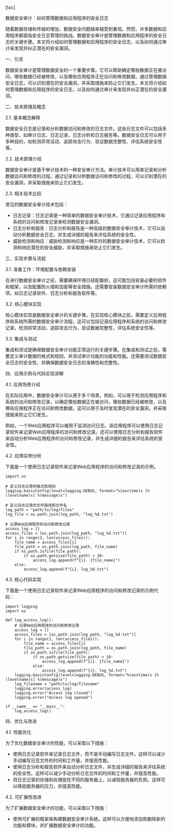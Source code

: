 
[toc]                    
                
                
数据安全审计：如何管理数据和应用程序的安全日志

随着数据存储和传输的增加，数据安全问题越来越受到重视。然而，许多数据和应用程序都面临安全日志管理的挑战。数据安全审计是管理数据和应用程序的安全日志的关键步骤。本文将介绍如何管理数据和应用程序的安全日志，以及如何通过审计来发现并纠正潜在的安全漏洞。

一、引言

数据安全审计是管理数据安全的一个重要步骤。它可以帮助确定哪些数据正在被访问，哪些数据已经被修改，以及哪些应用程序正在访问和修改数据。通过管理数据安全日志，可以识别潜在的安全漏洞，并采取措施来防止它们发生。本文将介绍如何管理数据和应用程序的安全日志，以及如何通过审计来发现并纠正潜在的安全漏洞。

二、技术原理及概念

2.1. 基本概念解释

数据安全日志是记录和分析数据访问和修改的日志文件。这些日志文件可以包括多种类型，如审计日志、日志记录、日志分析和日志报告等。数据安全日志可以用于多种目的，如检测异常活动、追踪攻击行为、验证数据完整性、评估系统安全性等。

2.2. 技术原理介绍

数据安全审计是基于审计技术的一种安全审计方法。审计技术可以用来记录和分析数据访问和修改的过程。通过记录和分析数据访问和修改的过程，可以识别潜在的安全漏洞，并采取措施来防止它们发生。

2.3. 相关技术比较

常见的数据安全审计技术包括：

- 日志记录：日志记录是一种简单的数据安全审计技术，它通过记录应用程序和系统的访问和修改记录来检测数据安全漏洞。
- 日志分析和报告：日志分析和报告是一种高级的数据安全审计技术，它可以自动分析数据安全日志，并生成详细的报告来评估系统的安全性。
- 威胁检测和响应：威胁检测和响应是一种实时的数据安全审计技术，它可以检测和响应潜在的安全威胁，并采取措施来防止它们发生。

三、实现步骤与流程

3.1. 准备工作：环境配置与依赖安装

在进行数据安全审计之前，需要确保环境已经配置好。这可能包括安装必要的软件和框架，以及配置防火墙和加密等安全措施。还需要安装数据安全审计所需的依赖项，如日志记录软件、日志分析和报告软件等。

3.2. 核心模块实现

核心模块实现是数据安全审计的关键步骤。在实现核心模块之前，需要定义应用程序和系统所需的数据安全审计流程。这可以包括记录应用程序和系统的访问和修改记录，检测异常活动，追踪攻击行为，验证数据完整性，评估系统安全性等。

3.3. 集成与测试

集成和测试是确保数据安全审计功能正常运行的关键步骤。在集成和测试之前，需要定义审计数据的格式和规则，并测试审计功能的功能和性能。还需要测试数据安全日志的安全性，并确保数据安全日志的准确性和完整性。

四、应用示例与代码实现讲解

4.1. 应用场景介绍

在实际应用中，数据安全审计可以用于多个场景。例如，可以用于检测应用程序和系统的访问和修改记录，以确定哪些数据正在被访问，哪些数据已经被修改，以及哪些应用程序正在访问和修改数据。这可以用于及时发现潜在的安全漏洞，并采取措施来防止它们发生。

例如，一个Web应用程序可以被用于监测访问日志。该应用程序可以使用日志记录软件来记录Web应用程序的访问和修改记录。还可以使用日志分析和报告软件来自动分析Web应用程序的访问和修改记录，并生成详细的报告来评估系统的安全性。

4.2. 应用实例分析

下面是一个使用日志记录软件来记录Web应用程序的访问和修改记录的示例。

```
import os

# 定义日志记录的格式和规则
logging.basicConfig(level=logging.DEBUG, format="%(asctime)s [%(levelname)s] %(message)s")

# 定义日志记录的文件路径和文件名
log_path = "path/to/log/files"
log_file = os.path.join(log_path, "log_%d.txt")

# 记录Web应用程序的访问和修改记录
access_log = []
access_files = [os.path.join(log_path, "log_%d.txt")]
for i in range(1, len(access_files)):
    file_name = access_files[i]
    file_path = os.path.join(log_path, file_name)
    if os.path.isfile(file_path):
        if os.path.getsize(file_path) > 10:
            access_log.append(f"{i}. {file_name}")
    else:
        access_log.append(f"{i}. log_%d.txt")
```

4.3. 核心代码实现

下面是一个使用日志记录软件来记录Web应用程序的访问和修改记录的示例代码：

```
import logging
import os

def log_access_log():
    # 记录Web应用程序的访问和修改记录
    access_log = []
    access_files = [os.path.join(log_path, "log_%d.txt")]
    for i in range(1, len(access_files)):
        file_name = access_files[i]
        file_path = os.path.join(log_path, file_name)
        if os.path.isfile(file_path):
            if os.path.getsize(file_path) > 10:
                access_log.append(f"{i}. {file_name}")
            else:
                access_log.append(f"{i}. log_%d.txt")
    logging.basicConfig(level=logging.DEBUG, format="%(asctime)s [%(levelname)s] %(message)s")
    log_filename = "path/to/log/filename"
    logging.error(access_log)
    logging.error("Access log closed")
    logging.error("Access log opened")

if __name__ == "__main__":
    log_access_log()
```

四、优化与改进

4.1. 性能优化

为了优化数据安全审计的性能，可以采取以下措施：

- 使用日志记录软件来记录日志文件，而不是手动编写日志文件。这样可以减少手动编写日志文件的时间和工作量，并提高性能。
- 使用日志分析和报告软件来自动分析日志文件，并生成详细的报告来评估系统的安全性。这样可以减少手动分析日志文件的时间和工作量，并提高性能。
- 将日志记录的存储和处理放在不同的服务器上，以减轻服务器的负担。这样可以降低服务器的压力，并提高性能。

4.2. 可扩展性改进

为了扩展数据安全审计的功能，可以采取以下措施：

- 使用可扩展的框架来构建数据安全审计系统。这样可以方便地添加和删除新的功能和模块，并扩展数据安全审计的功能。

